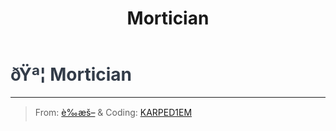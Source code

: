 ﻿---
lang: en-US
title: Mortician
prev: Merchant
next: Observer
---
# <font color="#333c49">ðŸª¦ <b>Mortician</b></font> <Badge text="Support" type="tip" vertical="middle"/>
---

> From: [è‰æš–](https://b23.tv/kTnVK2c) & Coding: [KARPED1EM](https://github.com/KARPED1EM)


